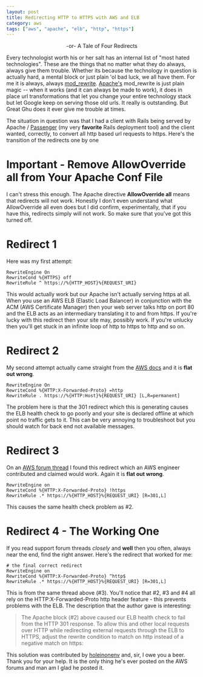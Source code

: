 ```yaml
---
layout: post
title: Redirecting HTTP to HTTPS with AWS and ELB
category: aws
tags: ["aws", "apache", "elb", "http", "https"]
---
```

<p style="text-align:center">-or- A Tale of Four Redirects</p>

Every technologist worth his or her salt has an internal list of "most hated technologies".  These are the things that no matter what they do always, always give them trouble.  Whether its because the technology in question is actually hard, a mental block or just plain 'ol bad luck, we all have them.  For me it is always, always [mod_rewrite](http://httpd.apache.org/docs/current/mod/mod_rewrite.html).  [Apache's](http://httpd.apache.org/) mod_rewrite is just plain magic -- when it works (and it can always be made to work), it does in place url transformations that let you change your entire technology stack but let Google keep on serving those old urls.  It really is outstanding.  But Great Ghu does it ever give me trouble at times.

The situation in question was that I had a client with Rails being served by Apache / [Passenger](https://www.phusionpassenger.com/) (my very **favorite** Rails deployment tool) and the client wanted, correctly, to convert all http based url requests to https.  Here's the transition of the redirects one by one

# Important - Remove AllowOverride all from Your Apache Conf File

I can't stress this enough.  The Apache directive **AllowOverride all** means that redirects will not work.  Honestly I don't even understand what AllowOverride all even does but I did confirm, experimentally, that if you have this, redirects simply will not work.  So make sure that you've got this turned off.

# Redirect 1

Here was my first attempt:

    RewriteEngine On
    RewriteCond %{HTTPS} off
    RewriteRule ^ https://%{HTTP_HOST}%{REQUEST_URI}
    
This would actually work but our Apache isn't actually serving https at all.  When you use an AWS ELB (Elastic Load Balancer) in conjunction with the ACM (AWS Certificate Manager) then your web server talks http on port 80 and the ELB acts as an intermediary translating it to and from https.  If you're lucky with this redirect then your site may, possibly work.  If you're unlucky then you'll get stuck in an infinite loop of http to https to http and so on.  

# Redirect 2

My second attempt actually came straight from the [AWS docs](https://aws.amazon.com/premiumsupport/knowledge-center/redirect-http-https-elb/) and it is **flat out wrong**.

    RewriteEngine On
    RewriteCond %{HTTP:X-Forwarded-Proto} =http
    RewriteRule . https://%{HTTP:Host}%{REQUEST_URI} [L,R=permanent]
    
The problem here is that the 301 redirect which this is generating causes the ELB health check to go poorly and your site is declared offline at which point no traffic gets to it.  This can be very annoying to troubleshoot but you should watch for back end not available messages.

# Redirect 3

On an [AWS forum thread](https://forums.aws.amazon.com/thread.jspa?messageID=745509) I found this redirect which an AWS engineer contributed and claimed would work.  Again it is **flat out wrong**.

    RewriteEngine on
    RewriteCond %{HTTP:X-Forwarded-Proto} !https
    RewriteRule .* https://%{HTTP_HOST}%{REQUEST_URI} [R=301,L]
    
This causes the same health check problem as #2.

# Redirect 4 - The Working One

If you read support forum threads *closely* and **well** then you often, always near the end, find the right answer.  Here's the redirect that worked for me:

    # the final correct redirect
    RewriteEngine on
    RewriteCond %{HTTP:X-Forwarded-Proto} ^http$
    RewriteRule .* https://%{HTTP_HOST}%{REQUEST_URI} [R=301,L]
    
This is from the same thread above (#3).  You'll notice that #2, #3 and #4 all rely on the HTTP:X-Forwarded-Proto http header feature - this prevents problems with the ELB.  The description that the author gave is interesting:

> The Apache block (#2) above caused our ELB health check to fail from the HTTP 301 response. To allow this and other local requests over HTTP while redirecting external requests through the ELB to HTTPS, adjust the rewrite condition to match on http instead of a negative match on https:  

This solution was contributed by [holeinonenv](https://forums.aws.amazon.com/profile.jspa?userID=342382) and, sir, I owe you a beer.  Thank you for your help. It is the only thing he's ever posted on the AWS forums and man am I glad he posted it.